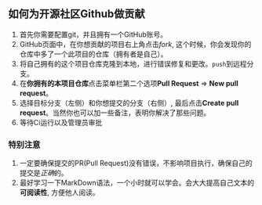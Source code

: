 ## 如何为开源社区Github做贡献

1. 首先你需要配置git，并且拥有一个GitHub账号。
2. GitHub页面中，在你想贡献的项目右上角点击*fork*, 这个时候，你会发现你的仓库中多了一个此项目的仓库（拥有者是自己）。
3. 将自己拥有的这个项目仓库克隆到本地，进行错误修复和更改。`push`到远程分支。
4. 在**你拥有的本项目仓库**点击菜单栏第二个选项**Pull Request** => **New pull request**。
5. 选择目标分支（左侧）和你想提交的分支（右侧）, 最后点击**Create pull request**。当然你也可以加一些备注，表明你解决了那些问题。
6. 等待Ci运行以及管理员审批

### 特别注意

1. 一定要确保提交的PR(Pull Request)没有错误，不影响项目执行，确保自己的提交是*正确*的。
2. 最好学习一下MarkDown语法，一个小时就可以学会。会大大提高自己文本的**可阅读性**, 方便他人阅读。

